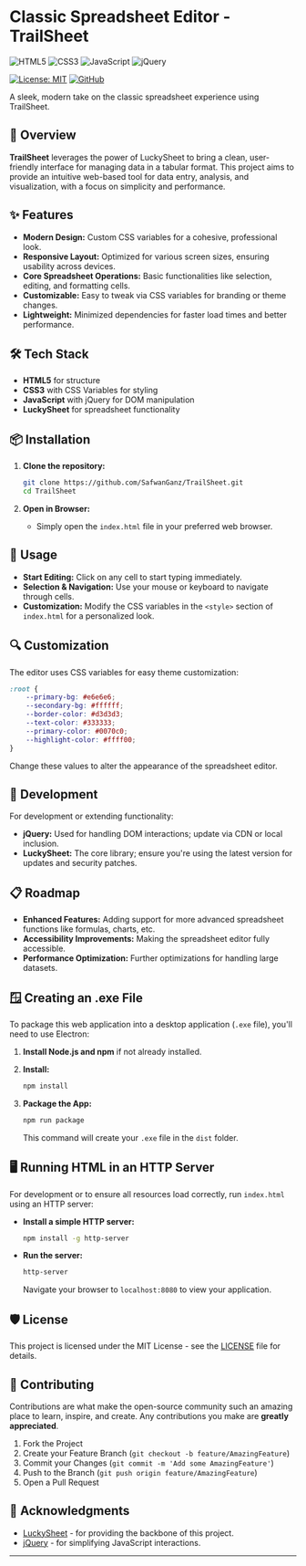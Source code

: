 
# Classic Spreadsheet Editor - TrailSheet

![HTML5](https://img.shields.io/badge/HTML5-E34F26.svg?style=flat&logo=html5&logoColor=white)
![CSS3](https://img.shields.io/badge/CSS3-1572B6.svg?style=flat&logo=css3&logoColor=white)
![JavaScript](https://img.shields.io/badge/JavaScript-F7DF1E.svg?style=flat&logo=javascript&logoColor=black)
![jQuery](https://img.shields.io/badge/jQuery-0769AD.svg?style=flat&logo=jquery&logoColor=white)

[![License: MIT](https://img.shields.io/badge/License-MIT-yellow.svg)](https://opensource.org/licenses/MIT) 
[![GitHub](https://img.shields.io/github/stars/SafwanGanz/TrailSheet?style=social)](https://github.com/SafwanGanz/TrailSheet)

A sleek, modern take on the classic spreadsheet experience using TrailSheet.

## 🚀 Overview

**TrailSheet** leverages the power of LuckySheet to bring a clean, user-friendly interface for managing data in a tabular format. This project aims to provide an intuitive web-based tool for data entry, analysis, and visualization, with a focus on simplicity and performance.

## ✨ Features

- **Modern Design:** Custom CSS variables for a cohesive, professional look.
- **Responsive Layout:** Optimized for various screen sizes, ensuring usability across devices.
- **Core Spreadsheet Operations:** Basic functionalities like selection, editing, and formatting cells.
- **Customizable:** Easy to tweak via CSS variables for branding or theme changes.
- **Lightweight:** Minimized dependencies for faster load times and better performance.

## 🛠️ Tech Stack

- **HTML5** for structure
- **CSS3** with CSS Variables for styling
- **JavaScript** with jQuery for DOM manipulation
- **LuckySheet** for spreadsheet functionality

## 📦 Installation

1. **Clone the repository:**
   ```bash
   git clone https://github.com/SafwanGanz/TrailSheet.git
   cd TrailSheet
   ```

2. **Open in Browser:**
   - Simply open the `index.html` file in your preferred web browser.

## 🔧 Usage

- **Start Editing:** Click on any cell to start typing immediately.
- **Selection & Navigation:** Use your mouse or keyboard to navigate through cells.
- **Customization:** Modify the CSS variables in the `<style>` section of `index.html` for a personalized look.

## 🔍 Customization

The editor uses CSS variables for easy theme customization:

```css
:root {
    --primary-bg: #e6e6e6;
    --secondary-bg: #ffffff;
    --border-color: #d3d3d3;
    --text-color: #333333;
    --primary-color: #0070c0;
    --highlight-color: #ffff00;
}
```

Change these values to alter the appearance of the spreadsheet editor.

## 🧪 Development

For development or extending functionality:

- **jQuery:** Used for handling DOM interactions; update via CDN or local inclusion.
- **LuckySheet:** The core library; ensure you're using the latest version for updates and security patches.

## 📋 Roadmap

- **Enhanced Features:** Adding support for more advanced spreadsheet functions like formulas, charts, etc.
- **Accessibility Improvements:** Making the spreadsheet editor fully accessible.
- **Performance Optimization:** Further optimizations for handling large datasets.

## 🪟 Creating an .exe File

To package this web application into a desktop application (`.exe` file), you'll need to use Electron:

1. **Install Node.js and npm** if not already installed.

2. **Install:**

   ```bash
   npm install
   ```

2. **Package the App:**

   ```bash
   npm run package
   ```

   This command will create your `.exe` file in the `dist` folder.

## 🖥 Running HTML in an HTTP Server

For development or to ensure all resources load correctly, run `index.html` using an HTTP server:

- **Install a simple HTTP server:**
  ```bash
  npm install -g http-server
  ```

- **Run the server:**
  ```bash
  http-server
  ```

  Navigate your browser to `localhost:8080` to view your application.

## 🛡️ License

This project is licensed under the MIT License - see the [LICENSE](LICENSE) file for details.

## 🤝 Contributing

Contributions are what make the open-source community such an amazing place to learn, inspire, and create. Any contributions you make are **greatly appreciated**.

1. Fork the Project
2. Create your Feature Branch (`git checkout -b feature/AmazingFeature`)
3. Commit your Changes (`git commit -m 'Add some AmazingFeature'`)
4. Push to the Branch (`git push origin feature/AmazingFeature`)
5. Open a Pull Request

## 🙏 Acknowledgments

- [LuckySheet](https://github.com/mengshukeji/Luckysheet) - for providing the backbone of this project.
- [jQuery](https://jquery.com/) - for simplifying JavaScript interactions.
---  
